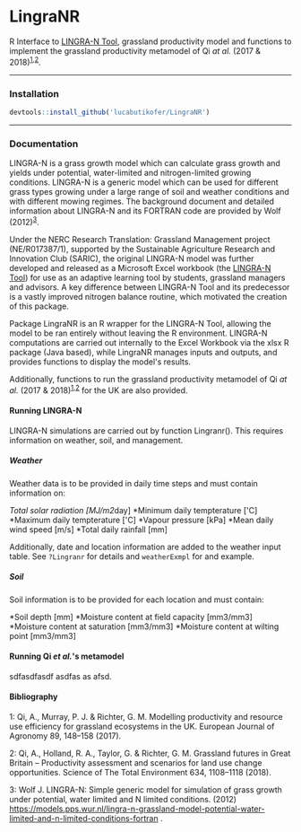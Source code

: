 # LingraNR
R Interface to [LINGRA-N Tool](https://widgets.figshare.com/articles/11359613/embed?show_title=1), grassland productivity model and functions to implement the grassland productivity metamodel of Qi <i>at al.</i> (2017 & 2018)<sup>[1](#foot1),[2](#foot1)</sup>.

***
### Installation
```R
devtools::install_github('lucabutikofer/LingraNR')
```

***
### Documentation

LINGRA-N  is a  grass growth model which can calculate grass growth and yields under potential, water-limited and nitrogen-limited growing conditions. LINGRA-N is a generic model which can be used for different grass types growing under a large range of soil and weather conditions and with different mowing regimes. The background document and detailed information about LINGRA-N and its FORTRAN code are provided by Wolf (2012)<sup>[3](#footn3)</sup>.

Under the NERC Research Translation: Grassland Management project (NE/R017387/1), supported by the Sustainable Agriculture Research and Innovation Club (SARIC), the original LINGRA-N model was further developed and released as a Microsoft Excel workbook (the [LINGRA-N Tool](https://widgets.figshare.com/articles/11359613/embed?show_title=1)) for use as an adaptive learning tool by students, grassland managers and advisors. A key difference between LINGRA-N Tool and its predecessor is a vastly improved nitrogen balance routine, which motivated the creation of this package.

Package LingraNR is an R wrapper for the LINGRA-N Tool, allowing the model to be ran entirely without leaving the R environment. LINGRA-N computations are carried out internally to the Excel Workbook via the xlsx R package (Java based), while LingraNR manages inputs and outputs, and provides functions to display the model's results.

Additionally, functions to run the grassland productivity metamodel of Qi <i>at al.</i> (2017 & 2018)<sup>[1](#foot1),[2](#foot1)</sup> for the UK are also provided.

#### Running LINGRA-N

LINGRA-N simulations are carried out by function Lingranr(). This requires information on weather, soil, and management.

##### Weather
Weather data is to be provided in daily time steps and must contain information on:

  *Total solar radiation [MJ/m2*day]
  *Minimum daily tempterature ['C]
  *Maximum daily tempterature ['C]
  *Vapour pressure [kPa]
  *Mean daily wind speed [m/s]
  *Total daily rainfall [mm]

Additionally, date and location information are added to the weather input table. See `?Lingranr` for details and `weatherExmpl` for and example.

##### Soil
Soil information is to be provided for each location and must contain:

  *Soil depth [mm]
  *Moisture content at field capacity [mm3/mm3]
  *Moisture content at saturation [mm3/mm3]
  *Moisture content at wilting point [mm3/mm3]

#### Running Qi <i>et al.</i>'s metamodel

sdfasdfasdf asdfas as afsd.


#### Bibliography

<a name="footn1">1</a>: Qi, A., Murray, P. J. & Richter, G. M. Modelling productivity and resource use efficiency for grassland ecosystems in the UK. European Journal of Agronomy 89, 148–158 (2017).

<a name="footn2">2</a>: Qi, A., Holland, R. A., Taylor, G. & Richter, G. M. Grassland futures in Great Britain – Productivity assessment and scenarios for land use change opportunities. Science of The Total Environment 634, 1108–1118 (2018).

<a name="footn3">3</a>: Wolf J. LINGRA-N: Simple generic model for simulation of grass growth under potential,
water limited and N limited conditions. (2012) https://models.pps.wur.nl/lingra-n-grassland-model-potential-water-limited-and-n-limited-conditions-fortran .


